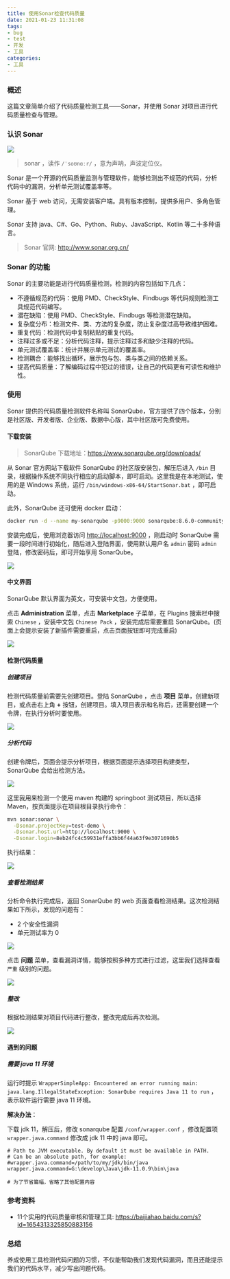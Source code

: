 ```yaml
---
title: 使用Sonar检查代码质量
date: 2021-01-23 11:31:08
tags:
- bug
- test
- 开发
- 工具
categories:
- 工具
---
```


### 概述

这篇文章简单介绍了代码质量检测工具——Sonar，并使用 Sonar 对项目进行代码质量检查与管理。



### 认识 Sonar

![](http://blog-images.qiniu.wqf31415.xyz/sonarqube.png)

> sonar ，读作 `/ˈsoʊnɑːr/` ，意为声呐，声波定位仪。

Sonar 是一个开源的代码质量监测与管理软件，能够检测出不规范的代码，分析代码中的漏洞，分析单元测试覆盖率等。

Sonar 基于 web 访问，无需安装客户端。具有版本控制，提供多用户、多角色管理。

Sonar 支持 java、C#、Go、Python、Ruby、JavaScript、Kotlin 等二十多种语言。

> Sonar 官网: <http://www.sonar.org.cn/> 

<!-- more -->



### Sonar 的功能

Sonar 的主要功能是进行代码质量检测，检测的内容包括如下几点：

- 不遵循规范的代码：使用 PMD、CheckStyle、Findbugs 等代码规则检测工具规范代码编写。
- 潜在缺陷：使用 PMD、CheckStyle、Findbugs 等检测潜在缺陷。
- 复杂度分布：检测文件、类、方法的复杂度，防止复杂度过高导致维护困难。
- 重复代码：检测代码中复制粘贴的重复代码。
- 注释过多或不足：分析代码注释，提示注释过多和缺少注释的代码。
- 单元测试覆盖率：统计并展示单元测试的覆盖率。
- 检测耦合：能够找出循环，展示包与包、类与类之间的依赖关系。
- 提高代码质量：了解编码过程中犯过的错误，让自己的代码更有可读性和维护性。



### 使用

Sonar 提供的代码质量检测软件名称叫 SonarQube，官方提供了四个版本，分别是社区版、开发者版、企业版、数据中心版，其中社区版可免费使用。



#### 下载安装

> SonarQube 下载地址：<https://www.sonarqube.org/downloads/> 

从 Sonar 官方网站下载软件 SonarQube 的社区版安装包，解压后进入 `/bin` 目录，根据操作系统不同执行相应的启动脚本，即可启动。这里我是在本地测试，使用的是 Windows 系统，运行 `/bin/windows-x86-64/StartSonar.bat` ，即可启动。

此外，SonarQube 还可使用 docker 启动：

```bash
docker run -d --name my-sonarqube -p9000:9000 sonarqube:8.6.0-community
```

安装完成后，使用浏览器访问 <http://localhost:9000> ，刚启动时 SonarQube 需要一段时间进行初始化，随后进入登陆界面，使用默认用户名 `admin` 密码 `admin` 登陆，修改密码后，即可开始享用 SonarQube。

![](http://blog-images.qiniu.wqf31415.xyz/sonarqube_login.png) 



#### 中文界面

SonarQube 默认界面为英文，可安装中文包，方便使用。

点击 **Administration** 菜单，点击 **Marketplace** 子菜单，在 Plugins 搜索栏中搜索 `Chinese` ，安装中文包 `Chinese Pack` ，安装完成后需要重启 SonarQube。(页面上会提示安装了新插件需要重启，点击页面按钮即可完成重启)

![](http://blog-images.qiniu.wqf31415.xyz/sonarqube_chinese_pack.png)



#### 检测代码质量

##### 创建项目

检测代码质量前需要先创建项目。登陆 SonarQube ，点击 **项目** 菜单，创建新项目，或点击右上角 **+** 按钮，创建项目。填入项目表示和名称后，还需要创建一个令牌，在执行分析时要使用。

![](http://blog-images.qiniu.wqf31415.xyz/sonarqube_create_project.png)



##### 分析代码

创建令牌后，页面会提示分析项目，根据页面提示选择项目构建类型，SonarQube 会给出检测方法。

![](http://blog-images.qiniu.wqf31415.xyz/sonarqube_analysis_maven.png)

这里我用来检测一个使用 maven 构建的 springboot 测试项目，所以选择 Maven，按页面提示在项目根目录执行命令：

```bash
mvn sonar:sonar \
  -Dsonar.projectKey=test-demo \
  -Dsonar.host.url=http://localhost:9000 \
  -Dsonar.login=8eb24fc4c59931effa3bb6f44a63f9e3071690b5
```

执行结果：

![](http://blog-images.qiniu.wqf31415.xyz/sonarqube_do_analysis.png)



##### 查看检测结果

分析命令执行完成后，返回 SonarQube 的 web 页面查看检测结果。这次检测结果如下所示，发现的问题有：

- 2 个安全性漏洞
- 单元测试率为 0 

![](http://blog-images.qiniu.wqf31415.xyz/sonarqube_analysis_result.png)

点击 **问题** 菜单，查看漏洞详情，能够按照多种方式进行过滤，这里我们选择查看 `严重` 级别的问题。

![](http://blog-images.qiniu.wqf31415.xyz/sonarqube_analysis_issue.png)



##### 整改

根据检测结果对项目代码进行整改，整改完成后再次检测。

![](http://blog-images.qiniu.wqf31415.xyz/sonarqube_analysis_modify.png)



#### 遇到的问题

##### 需要 java 11 环境

运行时提示 `WrapperSimpleApp: Encountered an error running main: java.lang.IllegalStateException: SonarQube requires Java 11 to run` ，表示软件运行需要 java 11 环境。

**解决办法**：

下载 jdk 11，解压后，修改 sonarqube 配置 `/conf/wrapper.conf` ，修改配置项 `wrapper.java.command` 修改成 jdk 11 中的 java 即可。

```properties
# Path to JVM executable. By default it must be available in PATH.
# Can be an absolute path, for example:
#wrapper.java.command=/path/to/my/jdk/bin/java
wrapper.java.command=G:\develop\Java\jdk-11.0.9\bin\java

# 为了节省篇幅，省略了其他配置内容
```



### 参考资料

- 11个实用的代码质量审核和管理工具: <https://baijiahao.baidu.com/s?id=1654313325850883156> 

  

### 总结

养成使用工具检测代码问题的习惯，不仅能帮助我们发现代码漏洞，而且还能提示我们的代码水平，减少写出问题代码。